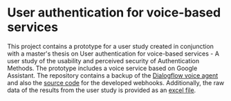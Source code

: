 # User authentication for voice-based services
This project contains a prototype for a user study created in conjunction with a master's thesis on User authentication for voice-based services - A user study of the usability and perceived security of Authentication Methods.
The prototype includes a voice service based on Google Assistant. The repository contains a backup of the [Dialogflow voice agent](agent/VoiceBank.zip) and also the [source code](routes/) for the developed webhooks. Additionally, the raw data of the results from the user study is provided as an [excel file](UserStudyData.xlsx).

